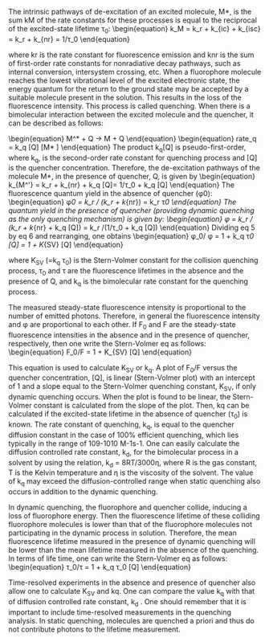  The intrinsic pathways of de-excitation of an excited molecule, M*, is the sum kM of the rate constants for these processes is equal to the reciprocal of the excited-state lifetime &#964;<sub>0</sub>: \begin{equation} k_M = k_r + k_{ic} + k_{isc} = k_r + k_{nr} = 1/&#964;_0 \end{equation}

where kr is the rate constant for fluorescence emission and knr is the sum of first-order rate constants for nonradiative decay pathways, such as internal conversion, intersystem crossing, etc. When a fluorophore molecule reaches the lowest vibrational level of the excited electronic state, the energy quantum for the return to the ground state may be accepted by a suitable molecule present in the solution. This results in the loss of the fluorescence intensity. This process is called quenching. When there is a bimolecular interaction between the excited molecule and the quencher, it can be described as follows:

\begin{equation} M^* + Q &#8594; M + Q \end{equation} \begin{equation} rate_q = k_q [Q] [M* ] \end{equation} The product k<sub>q</sub>[Q] is pseudo-first-order, where k<sub>q</sub>, is the second-order rate constant for quenching process and [Q] is the quencher concentration. Therefore, the de-excitation pathways of the molecule M*, in the presence of quencher, Q, is given by \begin{equation} k_{M^'} = k_r + k_{nr} + k_q [Q]= 1/&#964;_0 + k_q [Q] \end{equation} The fluorescence quantum yield in the absence of quencher (&#966;0): \begin{equation} &#966;_0 = k_r / (k_r + k_{nr}) = k_r &#964;_0 \end{equation} The quantum yield in the presence of quencher (providing dynamic quenching as the only quenching mechanism) is given by: \begin{equation} &#966; = k_r / (k_r + k_{nr} + k_q [Q]) = k_r /(1/&#964;_0 + k_q [Q]) \end{equation} Dividing eq 5 by eq 6 and rearranging, one obtains \begin{equation} &#966;_0/ &#966; = 1 + k_q &#964;_0 [Q] = 1 + K_{SV} [Q] \end{equation}

where K<sub>SV</sub> (=k<sub>q</sub> &#964;<sub>0</sub>) is the Stern-Volmer constant for the collision quenching process, &#964;<sub>0</sub> and &#964; are the fluorescence lifetimes in the absence and the presence of Q, and k<sub>q</sub> is the bimolecular rate constant for the quenching process.

The measured steady-state fluorescence intensity is proportional to the number of emitted photons. Therefore, in general the fluorescence intensity and &#966; are proportional to each other. If F<sub>0</sub> and F are the steady-state fluorescence intensities in the absence and in the presence of quencher, respectively, then one write the Stern-Volmer eq as follows: \begin{equation} F_0/F = 1 + K_{SV} [Q] \end{equation}

This equation is used to calculate K<sub>SV</sub> or k<sub>q</sub>. A plot of F<sub>0</sub>/F versus the quencher concentration, [Q], is linear (Stern-Volmer plot) with an intercept of 1 and a slope equal to the Stern-Volmer quenching constant, K<sub>SV</sub>, if only dynamic quenching occurs. When the plot is found to be linear, the Stern-Volmer constant is calculated from the slope of the plot. Then, kq can be calculated if the excited-state lifetime in the absence of quencher (&#964;<sub>0</sub>) is known. The rate constant of quenching, k<sub>q</sub>, is equal to the quencher diffusion constant in the case of 100% efficient quenching, which lies typically in the range of 109-1010 M-1s-1. One can easily calculate the diffusion controlled rate constant, k<sub>d</sub>, for the bimolecular process in a solvent by using the relation, k<sub>d</sub> = 8RT/3000&#951;, where R is the gas constant, T is the Kelvin temperature and &#951; is the viscosity of the solvent. The value of k<sub>q</sub> may exceed the diffusion-controlled range when static quenching also occurs in addition to the dynamic quenching.

In dynamic quenching, the fluorophore and quencher collide, inducing a loss of fluorophore energy. Then the fluorescence lifetime of these colliding fluorophore molecules is lower than that of the fluorophore molecules not participating in the dynamic process in solution. Therefore, the mean fluorescence lifetime measured in the presence of dynamic quenching will be lower than the mean lifetime measured in the absence of the quenching. In terms of life time, one can write the Stern-Volmer eq as follows: \begin{equation} &#964;_0/&#964; = 1 + k_q &#964;_0 [Q] \end{equation}

Time-resolved experiments in the absence and presence of quencher also allow one to calculate K<sub>SV</sub> and k</sub>q. One can compare the value k<sub>q</sub> with that of diffusion controlled rate constant, k<sub>d</sub> . One should remember that it is important to include time-resolved measurements in the quenching analysis. In static quenching, molecules are quenched a priori and thus do not contribute photons to the lifetime measurement.

